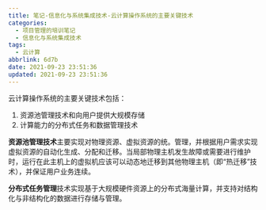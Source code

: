 ```yaml
---
title: 笔记-信息化与系统集成技术-云计算操作系统的主要关键技术
categories:
  - 项目管理的培训笔记
  - 信息化与系统集成技术
tags:
  - 云计算
abbrlink: 6d7b
date: 2021-09-23 23:51:36
updated: 2021-09-23 23:51:36
---
```


云计算操作系统的主要关键技术包括：

1. 资源池管理技术和向用户提供大规模存储
2. 计算能力的分布式任务和数据管理技术

**资源池管理技术**主要实现对物理资源、虚拟资源的统。管理，并根据用户需求实现虚拟资源的自动化生成、分配和迁移。当局部物理主机发生故障或需要进行维护时，运行在此主机上的虚拟机应该可以动态地迁移到其他物理主机（即“热迁移”技术），并保证用户业务连续。

**分布式任务管理**技术实现基于大规模硬件资源上的分布式海量计算，并支持对结构化与非结构化的数据进行存储与管理。
